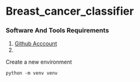 # Breast_cancer_classifier


### Software And Tools Requirements


1. [Github Acccount](https://github.com)
2. 




Create a new environment 

```
python -m venv venv 
```